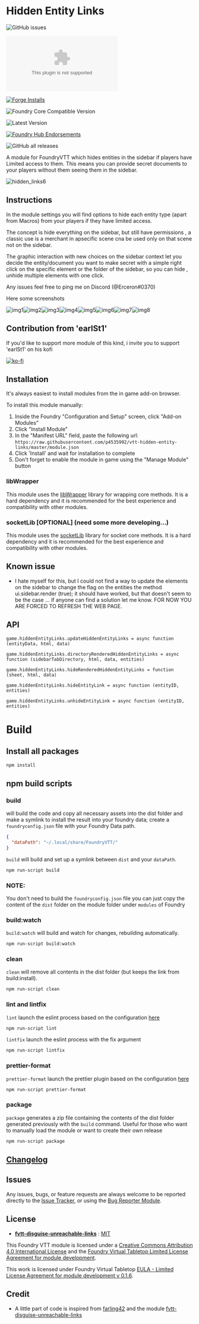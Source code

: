 # Hidden Entity Links

![GitHub issues](https://img.shields.io/github/issues-raw/p4535992/vtt-hidden-entity-links?style=for-the-badge) 

![Latest Release Download Count](https://img.shields.io/github/downloads/p4535992/vtt-hidden-entity-links/latest/module.zip?color=2b82fc&label=DOWNLOADS&style=for-the-badge) 

[![Forge Installs](https://img.shields.io/badge/dynamic/json?label=Forge%20Installs&query=package.installs&suffix=%25&url=https%3A%2F%2Fforge-vtt.com%2Fapi%2Fbazaar%2Fpackage%2Fhidden-entity-links&colorB=006400&style=for-the-badge)](https://forge-vtt.com/bazaar#package=hidden-entity-links) 

![Foundry Core Compatible Version](https://img.shields.io/badge/dynamic/json.svg?url=https%3A%2F%2Fraw.githubusercontent.com%2Fp4535992%2Fvtt-hidden-entity-links%2Fmaster%2Fmodule.json&label=Foundry%20Version&query=$.compatibleCoreVersion&colorB=orange&style=for-the-badge)

![Latest Version](https://img.shields.io/badge/dynamic/json.svg?url=https%3A%2F%2Fraw.githubusercontent.com%2Fp4535992%2Fvtt-hidden-entity-links%2Fmaster%2Fmodule.json&label=Latest%20Release&prefix=v&query=$.version&colorB=red&style=for-the-badge)

[![Foundry Hub Endorsements](https://img.shields.io/endpoint?logoColor=white&url=https%3A%2F%2Fwww.foundryvtt-hub.com%2Fwp-json%2Fhubapi%2Fv1%2Fpackage%2Fhidden-entity-links%2Fshield%2Fendorsements&style=for-the-badge)](https://www.foundryvtt-hub.com/package/hidden-entity-links/)

![GitHub all releases](https://img.shields.io/github/downloads/p4535992/vtt-hidden-entity-links/total?style=for-the-badge) 

A module for FoundryVTT which hides entities in the sidebar if players have Limited access to them. This means you can provide secret documents to your players without them seeing them in the sidebar.

![hidden_links6](./wiki/shocase_hidden_entity_link.gif)

## Instructions

In the module settings you will find options to hide each entity type (apart from Macros) from your players if they have limited access.

The concept is hide everything on the sidebar, but still have permissions , a classic use is a merchant in apsecific scene cna be used only on that scene not on the sidebar.

The graphic interaction with new choices on the sidebar context let you decide the entity/document you want to make secret with a simple right click on the specific element or the folder of the sidebar, so you can hide , unhide multiple elements with one click.

Any issues feel free to ping me on Discord (@Erceron#0370)

Here some screenshots

![img1](./wiki/scene_hide_1.png)![img2](./wiki/scene_hide_2.png)![img3](./wiki/scene_hide_3.png)![img4](./wiki/actor_hide_all.png)![img5](./wiki/actor_hide_1.png)![img6](./wiki/item_hide_1.png)![img7](./wiki/journalentry_hide_1.png)![img8](./wiki/rolltable_hide_1.png)

## Contribution from 'earlSt1'

If you'd like to support more module of this kind, i invite you to support 'earlSt1' on his kofi

[![ko-fi](https://ko-fi.com/img/githubbutton_sm.svg)](https://ko-fi.com/erceron)


## Installation

It's always easiest to install modules from the in game add-on browser.

To install this module manually:
1.  Inside the Foundry "Configuration and Setup" screen, click "Add-on Modules"
2.  Click "Install Module"
3.  In the "Manifest URL" field, paste the following url:
`https://raw.githubusercontent.com/p4535992/vtt-hidden-entity-links/master/module.json`
1.  Click 'Install' and wait for installation to complete
2.  Don't forget to enable the module in game using the "Manage Module" button

### libWrapper

This module uses the [libWrapper](https://github.com/ruipin/fvtt-lib-wrapper) library for wrapping core methods. It is a hard dependency and it is recommended for the best experience and compatibility with other modules.

### socketLib [OPTIONAL] (need some more developing...)
This module uses the [socketLib](https://github.com/manuelVo/foundryvtt-socketlib) library for socket core methods. It is a hard dependency and it is recommended for the best experience and compatibility with other modules.

## Known issue

- I hate myself for this, but I could not find a way to update the elements on the sidebar to change the flag on the entities the method ui.sidebar.render (true); it should have worked, but that doesn't seem to be the case ... if anyone can find a solution let me know. FOR NOW YOU ARE FORCED TO REFRESH THE WEB PAGE.

## API

`game.hiddenEntityLinks.updateHiddenEntityLinks = async function (entityData, html, data)`

`game.hiddenEntityLinks.directoryRenderedHiddenEntityLinks = async function (sidebarTabDirectory, html, data, entities)`

`game.hiddenEntityLinks.hideRenderedHiddenEntityLinks = function (sheet, html, data)`

`game.hiddenEntityLinks.hideEntityLink = async function (entityID, entities)`

`game.hiddenEntityLinks.unhideEntityLink = async function (entityID, entities)`

# Build

## Install all packages

```bash
npm install
```
## npm build scripts

### build

will build the code and copy all necessary assets into the dist folder and make a symlink to install the result into your foundry data; create a
`foundryconfig.json` file with your Foundry Data path.

```json
{
  "dataPath": "~/.local/share/FoundryVTT/"
}
```

`build` will build and set up a symlink between `dist` and your `dataPath`.

```bash
npm run-script build
```

### NOTE:

You don't need to build the `foundryconfig.json` file you can just copy the content of the `dist` folder on the module folder under `modules` of Foundry

### build:watch

`build:watch` will build and watch for changes, rebuilding automatically.

```bash
npm run-script build:watch
```

### clean

`clean` will remove all contents in the dist folder (but keeps the link from build:install).

```bash
npm run-script clean
```
### lint and lintfix

`lint` launch the eslint process based on the configuration [here](./.eslintrc)

```bash
npm run-script lint
```

`lintfix` launch the eslint process with the fix argument

```bash
npm run-script lintfix
```

### prettier-format

`prettier-format` launch the prettier plugin based on the configuration [here](./.prettierrc)

```bash
npm run-script prettier-format
```

### package

`package` generates a zip file containing the contents of the dist folder generated previously with the `build` command. Useful for those who want to manually load the module or want to create their own release

```bash
npm run-script package
```

## [Changelog](./changelog.md)

## Issues

Any issues, bugs, or feature requests are always welcome to be reported directly to the [Issue Tracker](https://github.com/p4535992/vtt-hidden-entity-links/issues ), or using the [Bug Reporter Module](https://foundryvtt.com/packages/bug-reporter/).

## License

- **[fvtt-disguise-unreachable-links](https://github.com/farling42/fvtt-disguise-unreachable-links)** : [MIT](https://github.com/farling42/fvtt-disguise-unreachable-links/blob/master/LICENSE)

This Foundry VTT module is licensed under a [Creative Commons Attribution 4.0 International License](http://creativecommons.org/licenses/by/4.0/) and the [Foundry Virtual Tabletop Limited License Agreement for module development](https://foundryvtt.com/article/license/).

This work is licensed under Foundry Virtual Tabletop [EULA - Limited License Agreement for module development v 0.1.6](http://foundryvtt.com/pages/license.html).

## Credit

- A little part of code is inspired from [farling42](https://github.com/farling42) and the module [fvtt-disguise-unreachable-links](https://github.com/farling42/fvtt-disguise-unreachable-links)
